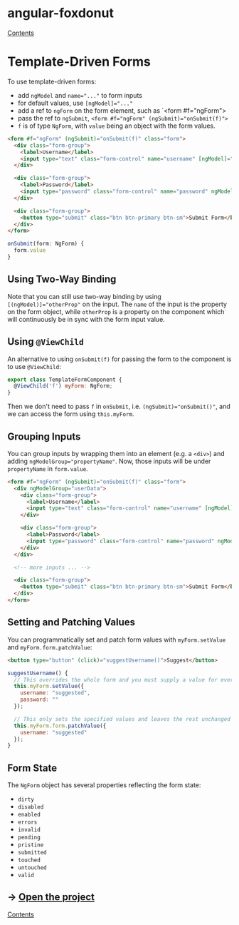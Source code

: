 # angular-foxdonut

[Contents](../README.md)

# Template-Driven Forms

To use template-driven forms:

- add `ngModel` and `name="..."` to form inputs
- for default values, use `[ngModel]="..."`
- add a ref to `ngForm` on the form element, such as `<form #f="ngForm">
- pass the ref to `ngSubmit`, `<form #f="ngForm" (ngSubmit)="onSubmit(f)">`
- `f` is of type `NgForm`, with `value` being an object with the form values.

```html
<form #f="ngForm" (ngSubmit)="onSubmit(f)" class="form">
  <div class="form-group">
    <label>Username</label>
    <input type="text" class="form-control" name="username" [ngModel]="'default'">
  </div>

  <div class="form-group">
    <label>Password</label>
    <input type="password" class="form-control" name="password" ngModel>
  </div>

  <div class="form-group">
    <button type="submit" class="btn btn-primary btn-sm">Submit Form</button>
  </div>
</form>
```

```javascript
onSubmit(form: NgForm) {
  form.value
}
```

## Using Two-Way Binding

Note that you can still use two-way binding by using `[(ngModel)]="otherProp"` on the input. The
`name` of the input is the property on the form object, while `otherProp` is a property on the
component which will continuously be in sync with the form input value.

## Using `@ViewChild`

An alternative to using `onSubmit(f)` for passing the form to the component is to use `@ViewChild`:

```javascript
export class TemplateFormComponent {
  @ViewChild('f') myForm: NgForm;
}
```

Then we don't need to pass `f` in `onSubmit`, i.e. `(ngSubmit)="onSubmit()"`, and we can access the
form using `this.myForm`.

## Grouping Inputs

You can group inputs by wrapping them into an element (e.g. a `<div>`) and adding
`ngModelGroup="propertyName"`. Now, those inputs will be under `propertyName` in `form.value`.

```html
<form #f="ngForm" (ngSubmit)="onSubmit(f)" class="form">
  <div ngModelGroup="userData">
    <div class="form-group">
      <label>Username</label>
      <input type="text" class="form-control" name="username" [ngModel]="'default'">
    </div>

    <div class="form-group">
      <label>Password</label>
      <input type="password" class="form-control" name="password" ngModel>
    </div>
  </div>

  <!-- more inputs ... -->

  <div class="form-group">
    <button type="submit" class="btn btn-primary btn-sm">Submit Form</button>
  </div>
</form>
```

## Setting and Patching Values

You can programmatically set and patch form values with `myForm.setValue` and
`myForm.form.patchValue`:

```html
<button type="button" (click)="suggestUsername()">Suggest</button>
```

```javascript
suggestUsername() {
  // This overrides the whole form and you must supply a value for every input
  this.myForm.setValue({
    username: "suggested",
    password: ""
  });

  // This only sets the specified values and leaves the rest unchanged
  this.myForm.form.patchValue({
    username: "suggested"
  });
}
```

## Form State

The `NgForm` object has several properties reflecting the form state:

- `dirty`
- `disabled`
- `enabled`
- `errors`
- `invalid`
- `pending`
- `pristine`
- `submitted`
- `touched`
- `untouched`
- `valid`

## &rarr; [Open the project](https://stackblitz.com/github/foxdonut/angular-foxdonut/tree/forms?file=src%2Fapp%2Fforms%2Ftemplate-form%2Ftemplate-form.component.html)

[Contents](../README.md)
